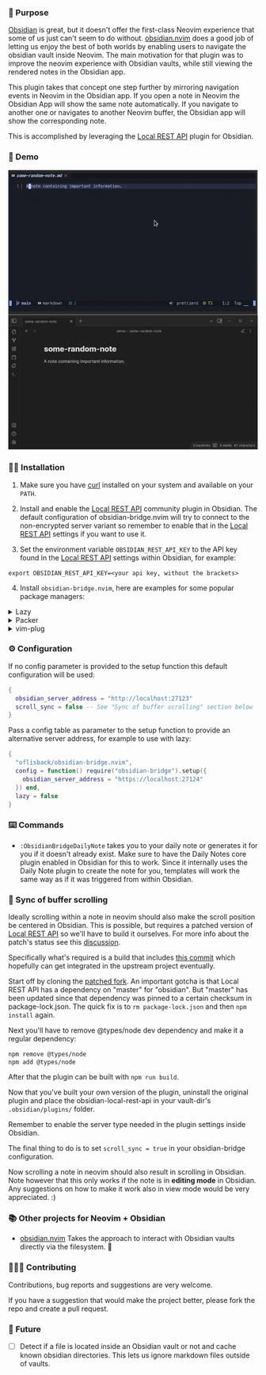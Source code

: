 ### :lotus_position: Purpose

[Obsidian](https://obsidian.md/) is great, but it doesn't offer the first-class Neovim experience that some of us just can't seem to do without. [obsidian.nvim](https://github.com/epwalsh/obsidian.nvim) does a good job of letting us enjoy the best of both worlds by enabling users to navigate the obsidian vault inside Neovim. The main motivation for that plugin was to improve the neovim experience with Obsidian vaults, while still viewing the rendered notes in the Obsidian app.

This plugin takes that concept one step further by mirroring navigation events in Neovim in the Obsidian app. If you open a note in Neovim the Obsidian App will show the same note automatically. If you navigate to another one or navigates to another Neovim buffer, the Obsidian app will show the corresponding note.

This is accomplished by leveraging the [Local REST API](https://github.com/coddingtonbear/obsidian-local-rest-api) plugin for Obsidian.

### :movie_camera: Demo

![demo](assets/obsidian-bridge.gif?raw=true)

### :mechanic: Installation

1. Make sure you have [curl](https://curl.se/) installed on your system and available on your `PATH`.

2. Install and enable the [Local REST API](https://github.com/coddingtonbear/obsidian-local-rest-api) community plugin in Obsidian. The default configuration of obsidian-bridge.nvim will try to connect to the non-encrypted server variant so remember to enable that in the [Local REST API](https://github.com/coddingtonbear/obsidian-local-rest-api) settings if you want to use it.

3. Set the environment variable `OBSIDIAN_REST_API_KEY` to the API key found in the [Local REST API](https://github.com/coddingtonbear/obsidian-local-rest-api) settings within Obsidian, for example:

```
export OBSIDIAN_REST_API_KEY=<your api key, without the brackets>
```

4. Install `obsidian-bridge.nvim`, here are examples for some popular package managers:

<details>
  <summary>Lazy</summary>

```lua
{
  "oflisback/obsidian-bridge.nvim",
  config = function() require("obsidian-bridge").setup() end,
  lazy = false
}
```

</details>

<details>
  <summary>Packer</summary>

```lua
require('packer').startup(function()
    use {
      'oflisback/obsidian-bridge.nvim',
      config = function() require('obsidian-bridge').setup() end
    }
end)
```
</details>

<details>
  <summary>vim-plug</summary>

```vim
Plug 'oflisback/obsidian-bridge.nvim'
```

</details>

### :gear: Configuration

If no config parameter is provided to the setup function this default configuration will be used:

```lua
{
  obsidian_server_address = "http://localhost:27123"
  scroll_sync = false -- See "Sync of buffer scrolling" section below
}
```

Pass a config table as parameter to the setup function to provide an alternative server address, for example to use with lazy:

```lua
{
  "oflisback/obsidian-bridge.nvim",
  config = function() require("obsidian-bridge").setup({
    obsidian_server_address = "https://localhost:27124"
  }) end,
  lazy = false
}
```

### :keyboard: Commands

 * `:ObsidianBridgeDailyNote` takes you to your daily note or generates it for you if it doesn't already exist. Make sure to have the Daily Notes core plugin enabled in Obsidian for this to work. Since it internally uses the Daily Note plugin to create the note for you, templates will work the same way as if it was triggered from within Obsidian.

### :scroll: Sync of buffer scrolling

Ideally scrolling within a note in neovim should also make the scroll position be centered in Obsidian. This is possible, but requires a patched version of [Local REST API](https://github.com/coddingtonbear/obsidian-local-rest-api) so we'll have to build it ourselves. For more info about the patch's status see this [discussion](https://github.com/coddingtonbear/obsidian-local-rest-api/discussions/75).

Specifically what's required is a build that includes [this commit](https://github.com/coddingtonbear/obsidian-local-rest-api/compare/main...oflisback:obsidian-local-rest-api:main) which hopefully can get integrated in the upstream project eventually.

Start off by cloning the [patched fork](https://github.com/oflisback/obsidian-local-rest-api). An important gotcha is that Local REST API has a dependency on "master" for "obsidian". But "master" has been updated since that dependency was pinned to a certain checksum in package-lock.json. The quick fix is to `rm package-lock.json` and then `npm install` again.

Next you'll have to remove @types/node dev dependency and make it a regular dependency:

```
npm remove @types/node
npm add @types/node
```

After that the plugin can be built with `npm run build`.

Now that you've built your own version of the plugin, uninstall the original plugin and place the obsidian-local-rest-api in your vault-dir's `.obsidian/plugins/` folder.

Remember to enable the server type needed in the plugin settings inside Obsidian.

The final thing to do is to set `scroll_sync = true` in your obsidian-bridge configuration.

Now scrolling a note in neovim should also result in scrolling in Obsidian. Note however that this only works if the note is in <b>editing mode</b> in Obsidian. Any suggestions on how to make it work also in view mode would be very appreciated. :)

### :books: Other projects for Neovim + Obsidian

* [obsidian.nvim](https://github.com/epwalsh/obsidian.nvim) Takes the approach to interact with Obsidian vaults directly via the filesystem. :brain:

### :people_holding_hands: Contributing

Contributions, bug reports and suggestions are very welcome.

If you have a suggestion that would make the project better, please fork the repo and create a pull request.

### :crystal_ball: Future

- [ ] Detect if a file is located inside an Obsidian vault or not and cache known obsidian directories. This lets us ignore markdown files outside of vaults.
